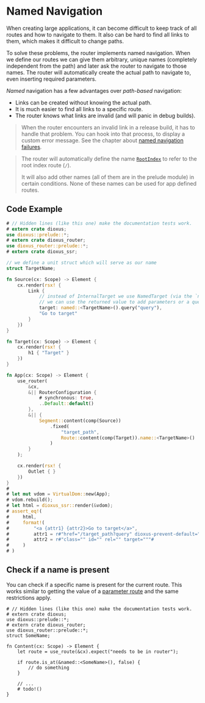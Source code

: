 # Named Navigation

When creating large applications, it can become difficult to keep track of all
routes and how to navigate to them. It also can be hard to find all links to
them, which makes it difficult to change paths.

To solve these problems, the router implements named navigation. When we define
our routes we can give them arbitrary, unique names (completely independent from
the path) and later ask the router to navigate to those names. The router will
automatically create the actual path to navigate to, even inserting required
parameters.

_Named_ navigation has a few advantages over _path-based_ navigation:
- Links can be created without knowing the actual path.
- It is much easier to find all links to a specific route.
- The router knows what links are invalid (and will panic in debug builds).

> When the router encounters an invalid link in a release build, it has to
> handle that problem. You can hook into that process, to display a custom error
> message. See the chapter about
> [named navigation failures](../failures/named.md).

> The router will automatically define the name [`RootIndex`] to refer to the
> root index route (`/`).
>
> It will also add other names (all of them are in the prelude module) in
> certain conditions. None of these names can be used for app defined routes.

## Code Example
```rust
# // Hidden lines (like this one) make the documentation tests work.
# extern crate dioxus;
use dioxus::prelude::*;
# extern crate dioxus_router;
use dioxus_router::prelude::*;
# extern crate dioxus_ssr;

// we define a unit struct which will serve as our name
struct TargetName;

fn Source(cx: Scope) -> Element {
    cx.render(rsx! {
        Link {
            // instead of InternalTarget we use NamedTarget (via the `named` fn)
            // we can use the returned value to add parameters or a query
            target: named::<TargetName>().query("query"),
            "Go to target"
        }
    })
}

fn Target(cx: Scope) -> Element {
    cx.render(rsx! {
        h1 { "Target" }
    })
}

fn App(cx: Scope) -> Element {
    use_router(
        &cx,
        &|| RouterConfiguration {
            # synchronous: true,
            ..Default::default()
        },
        &|| {
            Segment::content(comp(Source))
                .fixed(
                    "target_path",
                    Route::content(comp(Target)).name::<TargetName>()
                )
        }
    );

    cx.render(rsx! {
        Outlet { }
    })
}
#
# let mut vdom = VirtualDom::new(App);
# vdom.rebuild();
# let html = dioxus_ssr::render(&vdom);
# assert_eq!(
#     html,
#     format!(
#         "<a {attr1} {attr2}>Go to target</a>",
#         attr1 = r#"href="/target_path?query" dioxus-prevent-default="onclick""#,
#         attr2 = r#"class="" id="" rel="" target="""#
#     )
# )
```

## Check if a name is present
You can check if a specific name is present for the current route. This works
similar to getting the value of a [parameter route](../routes/parameter.md) and
the same restrictions apply.

```rust,no_run
# // Hidden lines (like this one) make the documentation tests work.
# extern crate dioxus;
use dioxus::prelude::*;
# extern crate dioxus_router;
use dioxus_router::prelude::*;
struct SomeName;

fn Content(cx: Scope) -> Element {
    let route = use_route(&cx).expect("needs to be in router");

    if route.is_at(&named::<SomeName>(), false) {
        // do something
    }

    // ...
    # todo!()
}
```

[`RootIndex`]: https://docs.rs/dioxus-router-core/latest/dioxus_router_core/prelude/struct.RootIndex.html
